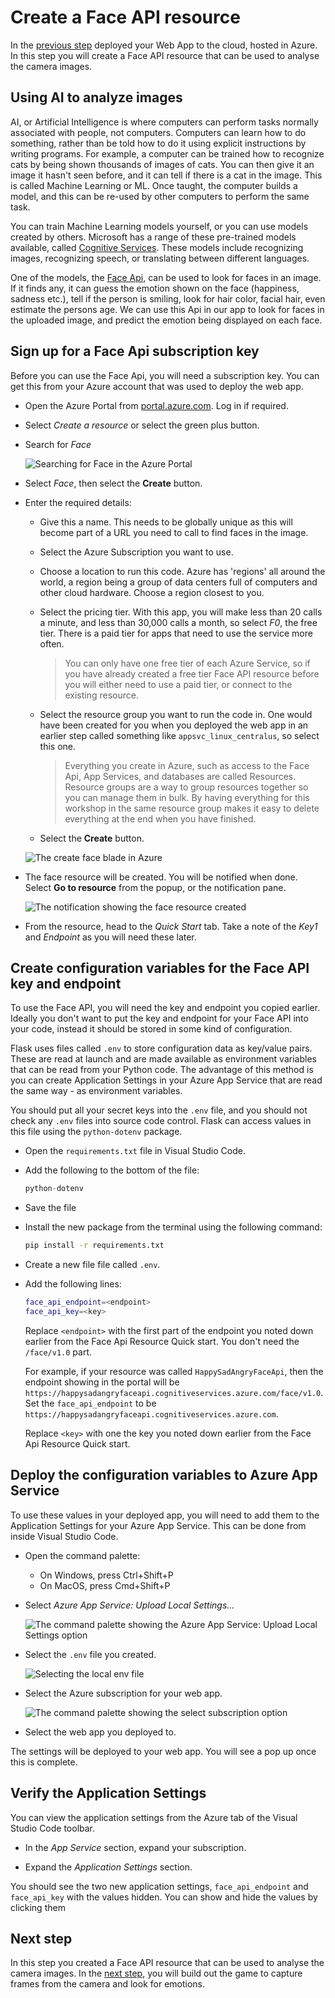 # Create a Face API resource

In the [previous step](./DeployTheWebAppToTheCloud.md) deployed your Web App to the cloud, hosted in Azure. In this step you will create a Face API resource that can be used to analyse the camera images.

## Using AI to analyze images

AI, or Artificial Intelligence is where computers can perform tasks normally associated with people, not computers. Computers can learn how to do something, rather than be told how to do it using explicit instructions by writing programs. For example, a computer can be trained how to recognize cats by being shown thousands of images of cats. You can then give it an image it hasn't seen before, and it can tell if there is a cat in the image. This is called Machine Learning or ML. Once taught, the computer builds a model, and this can be re-used by other computers to perform the same task.

You can train Machine Learning models yourself, or you can use models created by others. Microsoft has a range of these pre-trained models available, called [Cognitive Services](https://azure.microsoft.com/services/cognitive-services/?WT.mc_id=hackwithazure-hackathon-cxa). These models include recognizing images, recognizing speech, or translating between different languages.

One of the models, the [Face Api](https://azure.microsoft.com/services/cognitive-services/face/?WT.mc_id=hackwithazure-hackathon-cxa), can be used to look for faces in an image. If it finds any, it can guess the emotion shown on the face (happiness, sadness etc.), tell if the person is smiling, look for hair color, facial hair, even estimate the persons age. We can use this Api in our app to look for faces in the uploaded image, and predict the emotion being displayed on each face.

## Sign up for a Face Api subscription key

Before you can use the Face Api, you will need a subscription key. You can get this from your Azure account that was used to deploy the web app.

* Open the Azure Portal from [portal.azure.com](https://portal.azure.com/?WT.mc_id=hackwithazure-hackathon-cxa). Log in if required.

* Select *Create a resource* or select the green plus button.

* Search for *Face*
  
  ![Searching for Face in the Azure Portal](../images/SelectFaceInAzure.png)

* Select *Face*, then select the **Create** button.

* Enter the required details:
  * Give this a name. This needs to be globally unique as this will become part of a URL you need to call to find faces in the image.

  * Select the Azure Subscription you want to use.

  * Choose a location to run this code. Azure has 'regions' all around the world, a region being a group of data centers full of computers and other cloud hardware. Choose a region closest to you.

  * Select the pricing tier. With this app, you will make less than 20 calls a minute, and less than 30,000 calls a month, so select *F0*, the free tier. There is a paid tier for apps that need to use the service more often.

    > You can only have one free tier of each Azure Service, so if you have already created a free tier Face API resource before you will either need to use a paid tier, or connect to the existing resource.

  * Select the resource group you want to run the code in. One would have been created for you when you deployed the web app in an earlier step called something like `appsvc_linux_centralus`, so select this one.

    > Everything you create in Azure, such as access to the Face Api, App Services, and databases are called Resources. Resource groups are a way to group resources together so you can manage them in bulk. By having everything for this workshop in the same resource group makes it easy to delete everything at the end when you have finished.

  * Select the **Create** button.

  ![The create face blade in Azure](../images/CreateFaceAzure.png)

* The face resource will be created. You will be notified when done. Select **Go to resource** from the popup, or the notification pane.
  
  ![The notification showing the face resource created](../images/FaceCreated.png)

* From the resource, head to the *Quick Start* tab. Take a note of the *Key1* and *Endpoint* as you will need these later.

## Create configuration variables for the Face API key and endpoint

To use the Face API, you will need the key and endpoint you copied earlier. Ideally you don't want to put the key and endpoint for your Face API into your code, instead it should be stored in some kind of configuration.

Flask uses files called `.env` to store configuration data as key/value pairs. These are read at launch and are made available as environment variables that can be read from your Python code. The advantage of this method is you can create Application Settings in your Azure App Service that are read the same way - as environment variables.

You should put all your secret keys into the `.env` file, and you should not check any `.env` files into source code control. Flask can access values in this file using the `python-dotenv` package.

* Open the `requirements.txt` file in Visual Studio Code.

* Add the following to the bottom of the file:

  ```python
  python-dotenv
  ```

* Save the file

* Install the new package from the terminal using the following command:
  
  ```sh
  pip install -r requirements.txt
  ```

* Create a new file file called `.env`.

* Add the following lines:

  ```sh
  face_api_endpoint=<endpoint>
  face_api_key=<key>
  ```

  Replace `<endpoint>` with the first part of the endpoint you noted down earlier from the Face Api Resource Quick start. You don't need the `/face/v1.0` part.

  For example, if your resource was called `HappySadAngryFaceApi`, then the endpoint showing in the portal will be `https://happysadangryfaceapi.cognitiveservices.azure.com/face/v1.0`. Set the `face_api_endpoint` to be `https://happysadangryfaceapi.cognitiveservices.azure.com`.

  Replace `<key>` with one the key you noted down earlier from the Face Api Resource Quick start.

## Deploy the configuration variables to Azure App Service

To use these values in your deployed app, you will need to add them to the Application Settings for your Azure App Service. This can be done from inside Visual Studio Code.

* Open the command palette:
  * On Windows, press Ctrl+Shift+P
  * On MacOS, press Cmd+Shift+P

* Select *Azure App Service: Upload Local Settings...*

  ![The command palette showing the Azure App Service: Upload Local Settings option](../images/UploadLocalSettings.png)

* Select the `.env` file you created.

  ![Selecting the local env file](../images/SelectEnvFile.png)

* Select the Azure subscription for your web app.
  
  ![The command palette showing the select subscription option](../images/SelectDeploySubscription.png)

* Select the web app you deployed to.

The settings will be deployed to your web app. You will see a pop up once this is complete.

## Verify the Application Settings

You can view the application settings from the Azure tab of the Visual Studio Code toolbar.

* In the *App Service* section, expand your subscription.

* Expand the *Application Settings* section.

You should see the two new application settings, `face_api_endpoint` and `face_api_key` with the values hidden. You can show and hide the values by clicking them

## Next step

In this step you created a Face API resource that can be used to analyse the camera images. In the [next step](./CheckTheEmotion.md), you will build out the game to capture frames from the camera and look for emotions.
